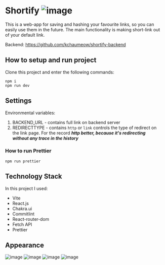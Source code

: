 # Shortify ![image](https://raw.githubusercontent.com/kchaumeow/shortify-frontend/main/public/vite.svg)

This is a web-app for saving and hashing your favourite links, so you can easily use them in the future. The main functionality is making short-link out of your default link.

Backend: https://github.com/kchaumeow/shortify-backend

## How to setup and run project

Clone this project and enter the following commands:

```
npm i
npm run dev
```

## Settings

Environmental variables:

1. BACKEND_URL - contains full link on backend server
2. REDIRECTTYPE - contains `http` or `link` controls the type of redirect on the link page. For the record **_http better, because it's redirecting without any trace in the history_**

### How to run Prettier

```
npm run prettier
```
## Technology Stack

In this project I used:

- Vite
- React.js
- Chakra.ui
- Commitlint
- React-router-dom
- Fetch API
- Prettier

## Appearance

![image](https://github.com/kchaumeow/shortify-frontend/assets/71407757/3b28f115-1cc4-40cb-8629-7a16ffa0fda8)
![image](https://github.com/kchaumeow/shortify-frontend/assets/71407757/34d853dc-8738-41fe-88bf-404cf73c2899)
![image](https://github.com/kchaumeow/shortify-frontend/assets/71407757/dd0dc2c9-c43f-4eb0-a4c0-58fd782e05ea)
![image](https://github.com/kchaumeow/shortify-frontend/assets/71407757/e7127e0e-62a9-4eff-8876-da9ea5335347)
